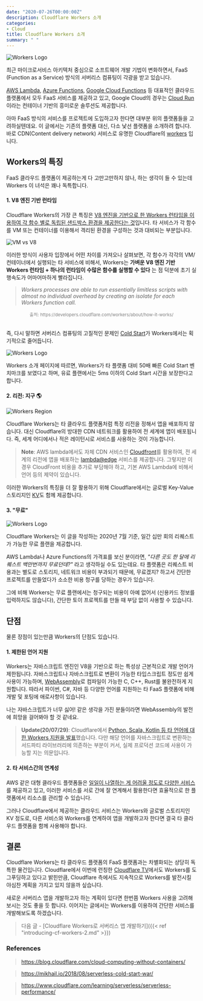 ```yaml
---
date: "2020-07-26T00:00:00Z"
description: Cloudflare Workers 소개
categories:
- Cloud
title: Cloudflare Workers 소개
summary: " "
---
```


![Workers Logo](/assets/post_images/cloudflare_workers_logo.jpg)

최근 마이크로서비스 아키텍처 중심으로 소프트웨어 개발 기법이 변화하면서,
FaaS (Function as a Service) 방식의 서버리스 컴퓨팅이 각광을 받고 있습니다.

[AWS Lambda](https://aws.amazon.com/ko/lambda/), [Azure Functions](https://azure.microsoft.com/ko-kr/services/functions/), [Google Cloud Functions](https://cloud.google.com/functions) 등 대표적인 클라우드 플랫폼에서
모두 FaaS 서비스를 제공하고 있고,
Google Cloud의 경우는 [Cloud Run](https://cloud.google.com/run?hl=ko)이라는 컨테이너 기반의 흥미로운 솔루션도 제공합니다.

아마 FaaS 방식의 서비스를 프로젝트에 도입하고자 한다면 대부분 위의 플랫폼들을 고려하실텐데요.
이 글에서는 기존의 플랫폼 대신, 다소 낯선 플랫폼을 소개하려 합니다.
바로 CDN(Content delivery network) 서비스로 유명한 Cloudflare의 [workers](https://workers.cloudflare.com/) 입니다.

## Workers의 특징

FaaS 클라우드 플랫폼이 제공하는게 다 고만고만하지 않나,
하는 생각이 들 수 있는데 Workers 이 녀석은 꽤나 독특합니다.

#### 1. V8 엔진 기반 런타임

Cloudflare Workers의 가장 큰 특징은 [V8 엔진을 기반으로 한 Workers 런타임을 이용하여 각 함수 별로 독립된 샌드박스 환경을 제공한다는 것](https://developers.cloudflare.com/workers/about/how-it-works/)입니다. 타 서비스가 각 함수를 VM 또는 컨테이너를 이용해서 격리된 환경을 구성하는 것과 대비되는 부분입니다.

![VM vs V8](https://blog.cloudflare.com/content/images/2018/10/Artboard-42@3x.png)

이러한 방식이 사용자 입장에서 어떤 차이를 가져오나 살펴보면, 각 함수가 각각의 VM/컨테이너에서 실행되는 타 서비스에 비해서, Workers는 __가벼운 V8 엔진 기반 Workers 런타임 + 하나의 런타임이 수많은 함수를 실행할 수 있다__ 는 점 덕분에 초기 실행속도가 어마어마하게 빨라집니다.

> _Workers processes are able to run essentially limitless scripts with almost no individual overhead by creating an isolate for each Workers function call._

<div style="text-align: center;">
	<span style="color:grey"><small>출처: https://developers.cloudflare.com/workers/about/how-it-works/</small></span>
</div>
<br/>

즉, 다시 말하면 서버리스 컴퓨팅의 고질적인 문제인 [Cold Start](https://mikhail.io/serverless/coldstarts/big3/)가 Workers에서는 획기적으로 줄어듭니다.

![Workers Logo](/assets/post_images/cloudflare_workers_cold_start.PNG)

Workers 소개 페이지에 따르면, Workers가 타 플랫폼 대비 50배 빠른 Cold Start 벤치마크를 보였다고 하며, 유료 플랜에서는 5ms 이하의 Cold Start 시간을 보장한다고 합니다.

#### 2. 리전: 지구 🌎

![Workers Region](/assets/post_images/cloudflare_workers_region.PNG)

Cloudflare Workers는 타 클라우드 플랫폼처럼 특정 리전을 정해서 앱을 배포하지 않습니다.
대신 Cloudflare의 방대한 CDN 네트워크를 활용하여 전 세계에 앱이 배포됩니다.
즉, 세계 어디에서나 적은 레이턴시로 서비스를 사용하는 것이 가능합니다.

> __Note__: AWS lambda에서도 자체 CDN 서비스인 [Cloudfront](https://aws.amazon.com/ko/cloudfront/)를 활용하여,
전 세계의 리전에 앱을 배포하는
[lambda@edge](https://docs.aws.amazon.com/lambda/latest/dg/lambda-edge.html) 서비스를 제공합니다.
그렇지만 이 경우 CloudFront 비용을 추가로 부담해야 하고,
기본 AWS Lambda에 비해서 언어 등의 제약이 있습니다.

이러한 Workers의 특징을 더 잘 활용하기 위해 Cloudflare에서는 글로벌 Key-Value 스토리지인 [KV](https://developers.cloudflare.com/workers/reference/storage)도 함께 제공합니다.

#### 3. "무료"

![Workers Logo](/assets/post_images/cloudflare_workers_pricing.PNG)

Cloudflare Workers는 이 글을 작성하는 2020년 7월 기준, 일간 십만 회의 리퀘스트가 가능한 무료 플랜을 제공합니다.

AWS Lambda나 Azure Functions의 가격표를 보신 분이라면, _"다른 곳도 한 달에 리퀘스트 백만번까지 무료던데?"_ 라고 생각하실 수도 있는데요.
타 플랫폼은 리퀘스트 비용과는 별도로 스토리지, 네트워크 비용이 부과되기 때문에,
무료겠지? 하고서 간단한 프로젝트를 만들었다가 소소한 비용 청구를 당하는 경우가 있습니다.

그에 비해 Workers는 무료 플랜에서는 청구되는 비용이 아예 없어서 (신용카드 정보를 입력하지도 않습니다),
간단한 토이 프로젝트를 만들 때 부담 없이 사용할 수 있습니다.

## 단점

물론 장점이 있는만큼 Workers의 단점도 있습니다.

#### 1. 제한된 언어 지원

Workers는 자바스크립트 엔진인 V8을 기반으로 하는 특성상 근본적으로 개발 언어가 제한됩니다.
자바스크립트나 자바스크립트로 변환이 가능한 타입스크립트 정도만 쉽게 사용이 가능하며,
[WebAssembly](https://webassembly.org/)로 컴파일이 가능한 C, C++, Rust를 불완전하게 지원합니다.
따라서 파이썬, C#, 자바 등 다양한 언어를 지원하는 타 FaaS 플랫폼에 비해 개발 및 포팅에 애로사항이 있습니다.  

나는 자바스크립트가 너무 싫어! 같은 생각을 가진 분들이라면 WebAssembly의 발전에 희망을 걸어봐야 할 것 같네요.

> __Update(20/07/29)__: Cloudflare에서 [Python, Scala, Kotlin 등 타 언어에 대한 Workers 지원을 발표](https://blog.cloudflare.com/cloudflare-workers-announces-broad-language-support/)했습니다.
다만 해당 언어를 자바스크립트로 변환하는 서드파티 라이브러리에 의존하는 부분이 커서, 실제 프로덕션 코드에 사용이 가능할 지는 의문입니다.

#### 2. 타 서비스간의 연계성

AWS 같은 대형 클라우드 플랫폼들은 [일일이 나열하는 게 어려울 정도로 다양한 서비스](https://adayinthelifeof.nl/2020/05/20/aws.html)를 제공하고 있고,
이러한 서비스를 서로 간에 잘 연계해서 활용한다면 효율적으로 한 플랫폼에서 리소스를 관리할 수 있습니다.

그러나 Cloudflare에서 제공하는 클라우드 서비스는 Workers와 글로벌 스토리지인 KV 정도로,
다른 서비스와 Workers를 연계하여 앱을 개발하고자 한다면 결국 타 클라우드 플랫폼을 함께 사용해야 합니다.

## 결론

Cloudflare Workers는 타 클라우드 플랫폼의 FaaS 플랫폼과는 차별화되는 상당히 독특한 물건입니다.
Cloudflare에서 이번에 런칭한 [Cloudflare TV](https://cloudflare.tv/live)에서도 Workers를 도그푸딩하고 있다고 밝힌만큼,
Cloudflare 측에서도 지속적으로 Workers를 발전시킬 야심찬 계획을 가지고 있지 않을까 싶습니다.

새로운 서버리스 앱을 개발하고자 하는 계획이 있다면 한번쯤 Workers 사용을 고려해보시는 것도 좋을 듯 합니다.
이어지는 글에서는 Workers를 이용하여 간단한 서비스를 개발해보도록 하겠습니다.

> 다음 글 - [Cloudflare Workers로 서버리스 앱 개발하기]({{< ref "introducing-cf-workers-2.md" >}})

### References

> https://blog.cloudflare.com/cloud-computing-without-containers/

> https://mikhail.io/2018/08/serverless-cold-start-war/

> https://www.cloudflare.com/learning/serverless/serverless-performance/
